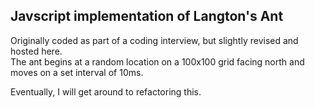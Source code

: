 ## Javscript implementation of Langton's Ant

Originally coded as part of a coding interview, but slightly revised and hosted here.  
The ant begins at a random location on a 100x100 grid facing north and moves on a set interval of 10ms.  
  
Eventually, I will get around to refactoring this.